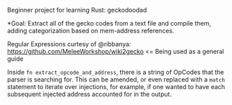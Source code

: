 Beginner project for learning Rust: geckodoodad

*Goal: Extract all of the gecko codes from a text file and compile them, adding categorization based on mem-address references.

Regular Expressions curtesy of @ribbanya:
https://github.com/MeleeWorkshop/wiki2gecko <= Being used as a general guide

Inside ```fn extract_opcode_and_address```, there is a string of OpCodes that the parser is searching for. This can be amended, or even replaced with a ```match``` statement to iterate over injections, for example, if one wanted to have each subsequent injected address accounted for in the output.